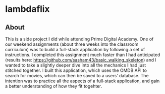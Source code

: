 # lambdaflix

## About
This is a side project I did while attending Prime Digital Academy.  One of our weekend assignments (about three weeks into the classroom curriculum) was to build a full-stack application by following a set of instructions.  I completed this assignment much faster than I had anticipated (results here: https://github.com/sasham43/basic_walking_skeleton) and I wanted to take a slightly deeper dive into all the mechanics I had just stitched together.  I built this application, which uses the OMDB API to search for movies, which can then be saved to a users' database.  The intention was to practice all the aspects of a full-stack application, and gain a better understanding of how they fit togehter.
